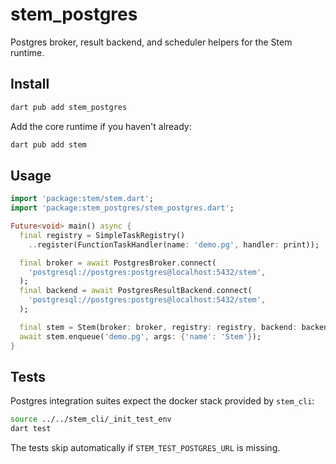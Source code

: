 # stem_postgres

Postgres broker, result backend, and scheduler helpers for the Stem runtime.

## Install

```bash
dart pub add stem_postgres
```

Add the core runtime if you haven't already:

```bash
dart pub add stem
```

## Usage

```dart
import 'package:stem/stem.dart';
import 'package:stem_postgres/stem_postgres.dart';

Future<void> main() async {
  final registry = SimpleTaskRegistry()
    ..register(FunctionTaskHandler(name: 'demo.pg', handler: print));

  final broker = await PostgresBroker.connect(
    'postgresql://postgres:postgres@localhost:5432/stem',
  );
  final backend = await PostgresResultBackend.connect(
    'postgresql://postgres:postgres@localhost:5432/stem',
  );

  final stem = Stem(broker: broker, registry: registry, backend: backend);
  await stem.enqueue('demo.pg', args: {'name': 'Stem'});
}
```

## Tests

Postgres integration suites expect the docker stack provided by `stem_cli`:

```bash
source ../../stem_cli/_init_test_env
dart test
```

The tests skip automatically if `STEM_TEST_POSTGRES_URL` is missing.
